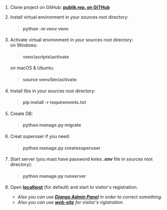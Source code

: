 1. Clone project on GitHub: **[publik rep. on GiTHub](https://github.com/FireSwami/Park)**
2. Install virtual environment in your sources root directory:

    >#### python -m venv venv

3. Activate virtual environment in your sources root directory:<br>
   on Windows:

    >#### venv\scripts\activate
    
    on macOS & Ubuntu:

    >#### source venv/bin/activate

4. Install libs in your sources root directory:

    >#### pip install -r requirements.txt

5. Create DB:

    >#### python manage.py migrate

7. Creat superuser if you need: 

    >#### python manage.py createsuperuser

8. Start server (you mast have password keies ***.env*** file 
   in sources root directory): 

    >#### python manage.py runserver

9. Open **[localhost](http://127.0.0.1:8000/)** 
    (for default) and start to visitor's registration.
     - *Also you can use **[Django Admin Panel](http://127.0.0.1:8000/admin/)** 
   in order to correct something.*
     - *Also you can use **[web-site](http://...)** for visitor's rigistration.*
